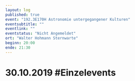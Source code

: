 ```yaml
---
layout: log
published: true
event: "192.3E170H Astronomie untergegangener Kulturen"
eventsubtitle: ""
eventlink: ""
eventstatus: "Nicht Angemeldet"
ort: "Walter Hohmann Sternwarte"
beginn: 20:00
ende: 21:30
---
```


# 30.10.2019 #Einzelevents
